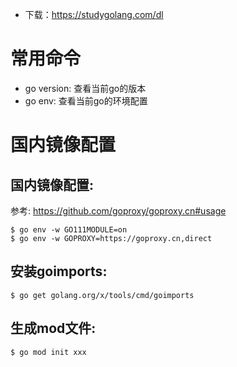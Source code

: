 * 下载：https://studygolang.com/dl

# 常用命令

* go version: 查看当前go的版本
* go env: 查看当前go的环境配置

# 国内镜像配置

## 国内镜像配置:
参考: https://github.com/goproxy/goproxy.cn#usage
```shell
$ go env -w GO111MODULE=on
$ go env -w GOPROXY=https://goproxy.cn,direct
```

## 安装goimports:
```shell
$ go get golang.org/x/tools/cmd/goimports
```

## 生成mod文件: 
```shell
$ go mod init xxx
```


